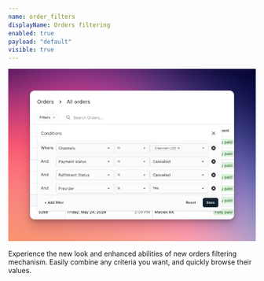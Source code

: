 ```yaml
---
name: order_filters
displayName: Orders filtering
enabled: true
payload: "default"
visible: true
---
```


![new filters](./images/order-filters.png)

Experience the new look and enhanced abilities of new orders filtering mechanism.
Easily combine any criteria you want, and quickly browse their values.